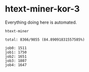 # htext-miner-kor-3

Everything doing here is automated.

```
htext-miner

total: 8366/9855 (84.89091831557585%)

job0: 1511
job1: 1750
job2: 1651
job3: 1807
job4: 1647
```